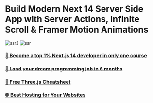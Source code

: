 # Build Modern Next 14 Server Side App with Server Actions, Infinite Scroll & Framer Motion Animations

![ssr2](https://github.com/fuyaram/ssr-web-app/assets/143484868/c46a3c33-a9ec-4991-a8b5-986b48ab861e)
![ssr](https://github.com/fuyaram/ssr-web-app/assets/143484868/38b29311-b103-4fd6-916a-776d85c8ddf8)

### [🌟 Become a top 1% Next.js 14 developer in only one course](https://jsmastery.pro/next14)
### [🚀 Land your dream programming job in 6 months](https://jsmastery.pro/masterclass)
### [📙 Free Three.js Cheatsheet](https://resource.jsmastery.pro/threejs-cheatsheet)
### [🌐 Best Hosting for Your Websites](https://hostinger.com/javascript10)

